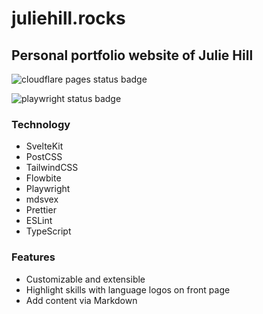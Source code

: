 # juliehill.rocks

## Personal portfolio website of Julie Hill

![cloudflare pages status badge](https://img.shields.io/endpoint?url=https://cloudflare-pages-badges.qkj49.workers.dev/?projectName=juliehill)

![playwright status badge](https://github.com/queenkjuul/juliehill.rocks/actions/workflows/playwright.yml/badge.svg)

### Technology

- SvelteKit
- PostCSS
- TailwindCSS
- Flowbite
- Playwright
- mdsvex
- Prettier
- ESLint
- TypeScript

### Features

- Customizable and extensible
- Highlight skills with language logos on front page
- Add content via Markdown
